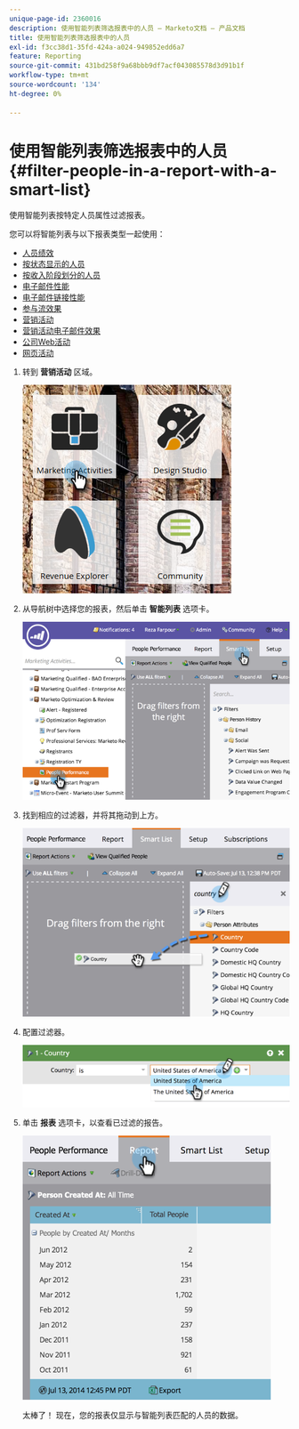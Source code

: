 ```yaml
---
unique-page-id: 2360016
description: 使用智能列表筛选报表中的人员 — Marketo文档 — 产品文档
title: 使用智能列表筛选报表中的人员
exl-id: f3cc38d1-35fd-424a-a024-949852edd6a7
feature: Reporting
source-git-commit: 431bd258f9a68bbb9df7acf043085578d3d91b1f
workflow-type: tm+mt
source-wordcount: '134'
ht-degree: 0%

---
```


# 使用智能列表筛选报表中的人员 {#filter-people-in-a-report-with-a-smart-list}

使用智能列表按特定人员属性过滤报表。

您可以将智能列表与以下报表类型一起使用：

* [人员绩效](/help/marketo/product-docs/reporting/basic-reporting/report-types/people-performance-report.md)
* [按状态显示的人员](/help/marketo/product-docs/reporting/basic-reporting/report-types/people-by-status-report.md)
* [按收入阶段划分的人员](/help/marketo/product-docs/reporting/revenue-cycle-analytics/revenue-tools/people-by-revenue-stage-report.md)
* [电子邮件性能](/help/marketo/product-docs/email-marketing/email-programs/email-program-data/email-performance-report.md)
* [电子邮件链接性能](/help/marketo/product-docs/email-marketing/email-programs/email-program-data/email-link-performance-report.md)
* [参与流效果](/help/marketo/product-docs/email-marketing/drip-nurturing/reports-and-notifications/engagement-stream-performance-report.md)
* [营销活动](/help/marketo/product-docs/reporting/basic-reporting/report-types/campaign-activity-report.md)
* [营销活动电子邮件效果](/help/marketo/product-docs/reporting/basic-reporting/report-types/campaign-email-performance-report.md)
* [公司Web活动](/help/marketo/product-docs/reporting/basic-reporting/report-types/company-web-activity-report.md)
* [网页活动](/help/marketo/product-docs/reporting/basic-reporting/report-types/web-page-activity-report.md)

1. 转到 **营销活动** 区域。

   ![](assets/image2017-3-27-11-3a31-3a2.png)

1. 从导航树中选择您的报表，然后单击 **智能列表** 选项卡。

   ![](assets/image2017-3-27-14-3a12-3a53.png)

1. 找到相应的过滤器，并将其拖动到上方。

   ![](assets/image2017-3-27-14-3a13-3a46.png)

1. 配置过滤器。

   ![](assets/image2014-9-16-12-3a35-3a50.png)

1. 单击 **报表** 选项卡，以查看已过滤的报告。

   ![](assets/image2017-3-27-14-3a14-3a16.png)

   太棒了！ 现在，您的报表仅显示与智能列表匹配的人员的数据。
